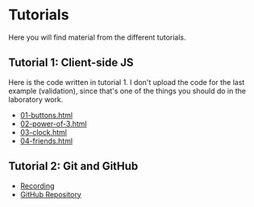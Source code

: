 # Tutorials
Here you will find material from the different tutorials.

## Tutorial 1: Client-side JS
Here is the code written in tutorial 1. I don't upload the code for the last example (validation), since that's one of the things you should do in the laboratory work.

* <a href="./files/tutorial-01/01-buttons.html">01-buttons.html</a>
* <a href="./files/tutorial-01/02-power-of-3.html">02-power-of-3.html</a>
* <a href="./files/tutorial-01/03-clock.html">03-clock.html</a>
* <a href="./files/tutorial-01/04-friends.html">04-friends.html</a>

## Tutorial 2: Git and GitHub
* [Recording](https://ju.instructure.com/courses/4775/pages/recordings?module_item_id=167367)
* [GitHub Repository](https://github.com/PeppeL-G/friendos)